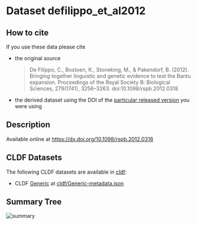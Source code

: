 # Dataset defilippo_et_al2012

## How to cite

If you use these data please cite
- the original source
  > De Filippo, C., Bostoen, K., Stoneking, M., & Pakendorf, B. (2012). Bringing together linguistic and genetic evidence to test the Bantu expansion. Proceedings of the Royal Society B: Biological Sciences, 279(1741), 3256–3263. doi:10.1098/rspb.2012.0318
- the derived dataset using the DOI of the [particular released version](../../releases/) you were using

## Description


Available online at https://dx.doi.org/10.1098/rspb.2012.0318


## CLDF Datasets

The following CLDF datasets are available in [cldf](cldf):

- CLDF [Generic](https://github.com/cldf/cldf/tree/master/modules/Generic) at [cldf/Generic-metadata.json](cldf/Generic-metadata.json)

## Summary Tree

![summary](./summary_tree.svg)